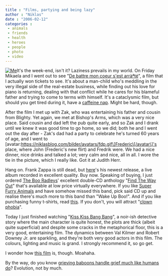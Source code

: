 ```yaml
---
title : "Films, partying and being lazy"
author : "Niklas"
date : "2006-02-12"
categories : 
 - animals
 - friends
 - health
 - heroes
 - people
 - photo
 - video
---
```


[![Me](http://static.flickr.com/29/98683077_7d7814e033_m.jpg)](https://niklasblog.com/wp-content/plugins/falbum/wp/album.php?show=recent&photo=98683077)It's the week-end, isn't it? Laziness prevails in my world. On Friday Mikaela and I went out to see "[De battre mon coeur s'est arràªté](http://www.imdb.com/title/tt0411270)", a film that I actually won tickets to see. It's about a man-child who's meddling in the very illegal side of the real-estate business, while finding out his love for piano is returning, dealing with that conflict while he cares for his blameful father and trying to come to terms with himself. It's a cataclysmic film, but should you get tired during it, have a [caffeine nap](http://www.lifehacker.com/software/sleep/take-a-caffeine-nap-154237.php). Might be hard, though.

After the film I met up with Zak, who was entertaining his father and cousin from Blighty. Yet again, we met at Bishop's Arms, which was a very nice place. Said cousin and dad left the pub quite early, and so Zak and I drank until we knew it was good time to go home, so we did; both he and I went out the day after - Zak's dad had a party to celebrate he's turned 60 years of age, and I went to \[avatar:https://niklasblog.com/bilder/avatars/fdp.gif\]Frederic\[/avatar\]'s place, where John (Frederic's new flirt) and Fredrik were. We had a nice dinner, nice drinks and talked a lot; very calm and nice, all in all. I wore the tie in the picture, which I really like. Got it at Judith Herr.

Hang on. Frank Zappa is still dead, but [here](http://stores.musictoday.com/store/product.asp?band_id=1039&dept_id=8494&pf_id=ZPCD66&sfid=2)'s his newest release, a live album recorded in excellent quality. Buy now. Speaking of buying, I just ordered [The Boo Radleys](http://www.allmusic.com/cg/amg.dll?p=amg&sql=11:3x1tk6rx9kr3)' excellent double-CD anthology "[Find The Way Out](http://www.allmusic.com/cg/amg.dll?p=amg&sql=10:pq8m96oo0ep5)" that's available at low price virtually everywhere. If you like [Super Furry Animals](http://www.allmusic.com/cg/amg.dll?p=amg&sql=11:uvg9kectjq7v) and have somehow missed this band, pick said CD up and realise there's much more to this band than "Wake Up Boo!". And if you like purchasing funny t-shirts, read [this](http://www.jakenickell.com/entry/1114). If you don't, you will attract "[clown phobia](http://www.changethatsrightnow.com/problem_detail.asp?SDID=809:1477)".

Today I just finished watching "[Kiss Kiss Bang Bang](http://www.imdb.com/title/tt0373469)", a noir-ish detective story where the main character is quite honest, the plots are thick (albeit quite superficial) and despite some cracks in the metaphorical floor, this is a very good, entertaining film. The dynamics between Val Kilmer and Robert Downey Jr. are sparkling, and they're both very good actors in this film. The colours, lighting and music is grand. I strongly recommend it, so go get.

I wonder how [this film](http://www.imdb.com/title/tt0414982) is, though. Moahaha.

By the way, do you know [grieving baboons handle grief much like humans do](http://dsc.discovery.com/news/briefs/20060206/baboon_ani.html)? Evolution, not by much.
